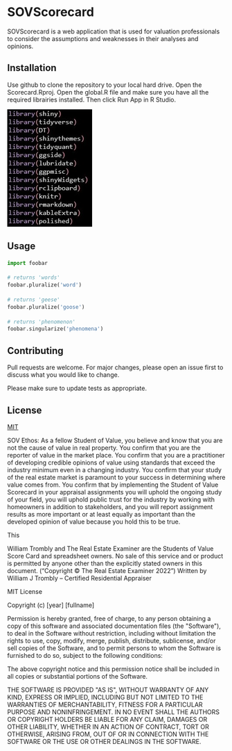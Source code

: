 #  SOVScorecard

SOVScorecard is a web application that is used for valuation professionals to consider the assumptions and weaknesses in their analyses and opinions.

## Installation

Use github to clone the repository to your local hard drive. Open the Scorecard.Rproj. Open the global.R file and make sure you have all the required librairies installed. Then click Run App in R Studio.

![Dependencies](https://github.com/wtrombly/SOVScorecard/blob/main/small-dependencies.JPG)

## Usage

```python
import foobar

# returns 'words'
foobar.pluralize('word')

# returns 'geese'
foobar.pluralize('goose')

# returns 'phenomenon'
foobar.singularize('phenomena')
```

## Contributing

Pull requests are welcome. For major changes, please open an issue first
to discuss what you would like to change.

Please make sure to update tests as appropriate.

## License

[MIT](https://choosealicense.com/licenses/mit/)













SOV Ethos: 
As a fellow Student of Value, you believe and know that you are not the cause of value in real property. You confirm that you are the reporter of value in the market place. You confirm that you are a practitioner of developing credible opinions of value using standards that exceed the industry minimum even in a changing industry. You confirm that your study of the real estate market is paramount to your success in determining where value comes from. You confirm that by implementing the Student of Value Scorecard in your appraisal assignments you will uphold the ongoing study of your field, you will uphold public trust for the industry by working with homeowners in addition to stakeholders, and you will report assignment results as more important or at least equally as important than the developed opinion of value because you hold this to be true.

This 







William Trombly and The Real Estate Examiner are the Students of Value Score Card and spreadsheet owners. No sale of this service and or product is permitted by anyone other than the explicitly stated owners in this document.
(“Copyright © The Real Estate Examiner 2022”)
Written by William J Trombly – Certified Residential Appraiser

MIT License

Copyright (c) [year] [fullname]

Permission is hereby granted, free of charge, to any person obtaining a copy
of this software and associated documentation files (the "Software"), to deal
in the Software without restriction, including without limitation the rights
to use, copy, modify, merge, publish, distribute, sublicense, and/or sell
copies of the Software, and to permit persons to whom the Software is
furnished to do so, subject to the following conditions:

The above copyright notice and this permission notice shall be included in all
copies or substantial portions of the Software.

THE SOFTWARE IS PROVIDED "AS IS", WITHOUT WARRANTY OF ANY KIND, EXPRESS OR
IMPLIED, INCLUDING BUT NOT LIMITED TO THE WARRANTIES OF MERCHANTABILITY,
FITNESS FOR A PARTICULAR PURPOSE AND NONINFRINGEMENT. IN NO EVENT SHALL THE
AUTHORS OR COPYRIGHT HOLDERS BE LIABLE FOR ANY CLAIM, DAMAGES OR OTHER
LIABILITY, WHETHER IN AN ACTION OF CONTRACT, TORT OR OTHERWISE, ARISING FROM,
OUT OF OR IN CONNECTION WITH THE SOFTWARE OR THE USE OR OTHER DEALINGS IN THE
SOFTWARE.
